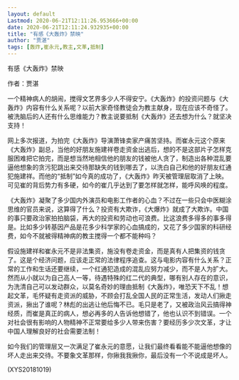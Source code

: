 ```yaml
---
layout: default
Lastmod: 2020-06-21T12:11:26.953666+00:00
date: 2020-06-21T12:11:24.932935+00:00
title: "有感《大轰炸》禁映"
author: "贾湛"
tags: [轰炸,崔永元,教主,文革,抵制]
---
```


有感《大轰炸》禁映

作者：贾湛

一个精神病人的胡闹，搅得文艺界多少人不得安宁。《大轰炸》的投资问题与《大轰炸》内容有什么关系呢？以前大家奇怪教徒会为教主献身，现在应该不奇怪了。被洗脑后的人还有什么思维能力？教主说要抵制《大轰炸》还去想为什么？就坚决支持！

网上多次报道，为拍完《大轰炸》导演萧锋卖家产痛苦坚持。而崔永元这个原来《大轰炸》副总，当他的好朋友施建祥卷走资金出逃后，想的不是这部片子怎样克服困难把它拍完，而是想当然地相信他的朋友的钱被他人贪了，制造出各种混乱要逼他想象的贪污犯跳出来交待那缺失的钱到哪去了，以洗白自己和他的好朋友红通犯施建祥。而他的“抵制”如今真的成功了，《大轰炸》昨天被管理层取消了上映。可见崔的背后势力有多硬，如今的崔几乎达到了要怎样就怎样，能呼风唤的程度。

《大轰炸》凝聚了多少国内外演员和电影工作者的心血？不过在一些只会中医糊涂思维的官员来说，这算得了什么？投资有大欺诈，《大爆炸》就成了大欺诈。中国的事只要政治家拍拍脑袋，再大的投资和劳动也可浪费。比这浪费多得多的事多得是。比如多少转基因产品是花多少科学家的心血搞成的，又花了多少国家的科研经费，如今不就被得精神病的教主搅得一个都不能种吗？

假设施建祥和崔永元不是非法集资，施没有卷走资金，而是真有人把集资的钱贪了。这是个经济问题，应该走正常的法律程序追查。这与电影内容有什么关系？正常的工作和生话还要继续，一个红通犯造成的混乱应努力减少，而不是人为扩大。然而从小就以为自己高人一等，待遇特殊的红二代的典型，哪有别人存在的意识，为洗清自己可以发动群众，以莫名奇妙的理由抵制《大轰炸》，唯恐天下不乱！想起文革，毛怀疑有走资派的威胁，不顾会打乱全国人民的正常生活，发动人们揪走资派，揪出了谁呢？林彪的出逃让他后悔不已。毛只是老了，又被政治风云搞得神经质，而崔是真正的病人，想必再多的人告诉他想错了，他也认识不到错误。一个对社会很有影响的人物精神不正常要给多少人带来伤害？要经历多少次文革，才让中国人理解良好的社会需要法制！

如今我们的管理层又一次满足了崔永元的意愿，让我们最终看看能不能逼他想像的坏人走出来交待。不要象文革那样，你揪我我揪你，最后没有一个不说成是坏人。

(XYS20181019)

